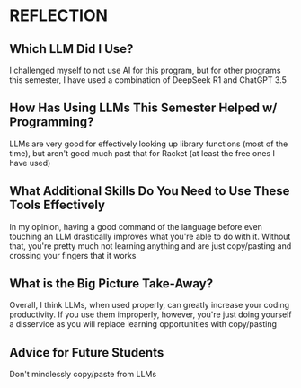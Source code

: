# REFLECTION
## Which LLM Did I Use?
I challenged myself to not use AI for this program, but for other programs this semester, I have used a combination of DeepSeek R1 and ChatGPT 3.5
## How Has Using LLMs This Semester Helped w/ Programming?
LLMs are very good for effectively looking up library functions (most of the time), but aren't good much past that for Racket (at least the free ones I have used)
## What Additional Skills Do You Need to Use These Tools Effectively
In my opinion, having a good command of the language before even touching an LLM drastically improves what you're able to do with it.  Without that, you're pretty much not learning anything and are just copy/pasting and crossing your fingers that it works
## What is the Big Picture Take-Away?
Overall, I think LLMs, when used properly, can greatly increase your coding productivity.  If you use them improperly, however, you're just doing yourself a disservice as you will replace learning opportunities with copy/pasting
## Advice for Future Students
Don't mindlessly copy/paste from LLMs
